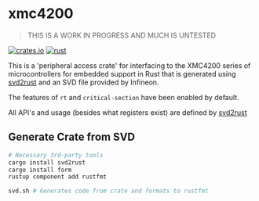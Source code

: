 # xmc4200

> THIS IS A WORK IN PROGRESS AND MUCH IS UNTESTED

[![crates.io](https://img.shields.io/crates/v/xmc4200.svg)](https://crates.io/crates/xmc4200)
[![rust](https://github.com/xmc-rs/xmc4200/workflows/Rust/badge.svg)](https://github.com/xmc-rs/xmc4200/workflows/Rust/badge.svg)

This is a 'peripheral access crate' for interfacing to the XMC4200 series of microcontrollers for embedded support in Rust that is generated using [svd2rust](https://docs.rs/svd2rust) and an SVD file provided by Infineon.

The features of `rt` and `critical-section` have been enabled by default.

All API's and usage (besides what registers exist) are defined by [svd2rust](https://docs.rs/svd2rust)

## Generate Crate from SVD

```bash
# Necessary 3rd-party tools
cargo install svd2rust
cargo install form
rustup component add rustfmt

svd.sh # Generates code from crate and formats to rustfmt
```
